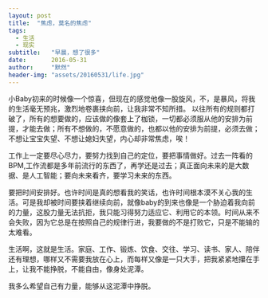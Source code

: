 ```yaml
---
layout: post
title:  "焦虑，莫名的焦虑"
tags:
  - 生活
  - 现实
subtitle:   "早晨，想了很多"
date:       2016-05-31
author:     "默然"
header-img: "assets/20160531/life.jpg"
---
```


小Baby初来的时候像一个惊喜，但现在的感觉他像一股旋风，不，是暴风，将我的生活毫无预兆，激烈地卷裹挟向前，让我非常不知所措。
以往所有的规则都打破了，所有的想要做的，应该做的像套上了枷锁，一切都必须服从他的安排为前提，才能去做；所有不想做的，不愿意做的，也都以他的安排为前提，必须去做；不想让宝宝失望、不想让媳妇失望，内心却非常焦虑，唉！

工作上一定要尽心尽力，要努力找到自己的定位，要把事情做好。过去一阵看的BPM,工作流都是多年前流行的东西了，再学还是过去；真正面向未来的是大数据、是人工智能；要向未来看齐，要学习未来的东西。

要把时间安排好。也许时间是真的想看我的笑话，也许时间根本漠不关心我的生活。可是我却被时间要挟着继续向前，就像baby的到来也像是一个胁迫着我向前的力量，这股力量无法抗拒，我只能习得努力适应它、利用它的本领。时间从来不会失败，因为它总是在按照自己的规律行进，我要做的不是打败它，只是不能输的太难看。

生活啊，这就是生活。家庭、工作、锻炼、饮食、交往、学习、读书、家人、陪伴还有理想，哪样又不需要我放在心上，而每样又像是一只大手，把我紧紧地攥在手上，让我不能挣脱，不能自由，像身处泥潭。

我多么希望自己有力量，能够从这泥潭中挣脱。
